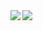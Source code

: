 <a href="https://github.com/hellonlp">
<img align="left" src="https://github-readme-stats.vercel.app/api?username=hellonlp&count_private=true&show_icons=true&theme=dark" />
</a>
<a href="https://github.com/hellonlp">
<img align="left" src="https://github-readme-stats.vercel.app/api/top-langs/?username=hellonlp&theme=dark&hide=html" />
</a>
